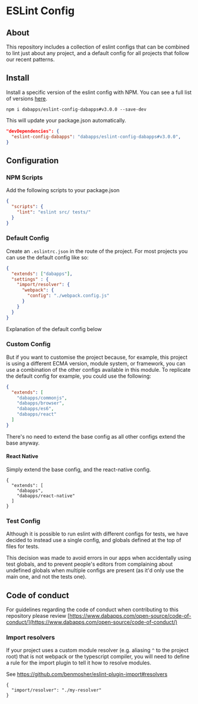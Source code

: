 # ESLint Config


## About
This repository includes a collection of eslint configs that can be combined to lint just about any project, and a default config for all projects that follow our recent patterns.


## Install

Install a specific version of the eslint config with NPM. You can see a full list of versions [here](https://github.com/dabapps/eslint-config-dabapps/releases).

```shell
npm i dabapps/eslint-config-dabapps#v3.0.0 --save-dev
```

This will update your package.json automatically.

```json
"devDependencies": {
  "eslint-config-dabapps": "dabapps/eslint-config-dabapps#v3.0.0",
}
```


## Configuration


### NPM Scripts

Add the following scripts to your package.json

```json
{
  "scripts": {
    "lint": "eslint src/ tests/"
  }
}
```


### Default Config

Create an `.eslintrc.json` in the route of the project. For most projects you can use the default config like so:

```json
{
  "extends": ["dabapps"],
  "settings" : {
    "import/resolver": {
      "webpack": {
        "config": "./webpack.config.js"
      }
    }
  }
}
```

Explanation of the default config below


### Custom Config

But if you want to customise the project because, for example, this project is using a different ECMA version, module system, or framework, you can use a combination of the other configs available in this module. To replicate the default config for example, you could use the following:

```json
{
  "extends": [
    "dabapps/commonjs",
    "dabapps/browser",
    "dabapps/es6",
    "dabapps/react"
  ]
}
```

There's no need to extend the base config as all other configs extend the base anyway.


#### React Native

Simply extend the base config, and the react-native config.

```
{
  "extends": [
    "dabapps",
    "dabapps/react-native"
  ]
}
```


### Test Config

Although it is possible to run eslint with different configs for tests, we have decided to instead use a single config, and globals defined at the top of files for tests.

This decision was made to avoid errors in our apps when accidentally using test globals, and to prevent people's editors from complaining about undefined globals when multiple configs are present (as it'd only use the main one, and not the tests one).

## Code of conduct

For guidelines regarding the code of conduct when contributing to this repository please review [https://www.dabapps.com/open-source/code-of-conduct/](https://www.dabapps.com/open-source/code-of-conduct/)

### Import resolvers

If your project uses a custom module resolver (e.g. aliasing `^` to the project root) that is not webpack or the typescript compiler, you will need to define a rule for the import plugin to tell it how to resolve modules.

See https://github.com/benmosher/eslint-plugin-import#resolvers

```
{
  "import/resolver": "./my-resolver"
}
```
